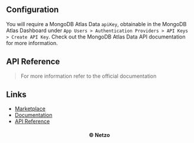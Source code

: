 ## Configuration

You will require a MongoDB Atlas Data `apiKey`, obtainable in the MongoDB Atlas
Dashboard under
`App Users > Authentication Providers > API Keys > Create API Key`. Check out
the MongoDB Atlas Data API documentation for more information.

## API Reference

> For more information refer to the official documentation

## Links

- [Marketplace](https://app.netzo.io/resources/resource-http-mongodb-atlasdata)
- [Documentation](https://www.mongodb.com/docs/)
- [API Reference](https://www.mongodb.com/docs/atlas/api/data-api-resources/)

<div align="center">
  <h4>© Netzo</h4>
</div>
